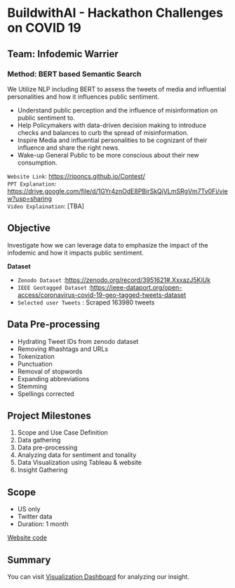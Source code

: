 # BuildwithAI - Hackathon Challenges on COVID 19
## Team: Infodemic Warrier
### Method: BERT based Semantic Search

We Utilize NLP including BERT to assess the tweets of media and influential personalities and how it influences public sentiment.
* Understand public perception and the influence of misinformation on public sentiment to.
* Help Policymakers with data-driven decision making to introduce checks and balances to curb the spread of misinformation.
* Inspire Media and influential personalities to be cognizant of their influence and share the right news.
* Wake-up General Public to be more conscious about their new consumption.


`Website Link`: https://riponcs.github.io/Contest/  
`PPT Explanation`: https://drive.google.com/file/d/1GYr4znOdE8PBirSkQjVLmSRgVm7Tv0Fi/view?usp=sharing  
`Video Explaination`: [TBA] 

## Objective
Investigate how we can leverage data to emphasize the impact of the infodemic and how it impacts public sentiment.

**Dataset**
* `Zenodo Dataset` :https://zenodo.org/record/3951621#.XxxazJ5KiUk
* `IEEE Geotagged Dataset` :https://ieee-dataport.org/open-access/coronavirus-covid-19-geo-tagged-tweets-dataset
* `Selected user Tweets` : Scraped 163980 tweets

## Data Pre-processing  
* Hydrating Tweet IDs from zenodo dataset
* Removing #hashtags and URLs
* Tokenization
* Punctuation
* Removal of stopwords
* Expanding abbreviations
* Stemming
* Spellings corrected


## Project Milestones  
1) Scope and Use Case Definition
2) Data gathering
3) Data pre-processing
4) Analyzing data for sentiment and tonality
5) Data Visualization using Tableau & website
6) Insight Gathering

## Scope  
* US only
* Twitter data
* Duration: 1 month


[Website code](https://github.com/Riponcs/Contest)  

## Summary  
You can visit [Visualization Dashboard](https://riponcs.github.io/Contest/) for analyzing our insight.

